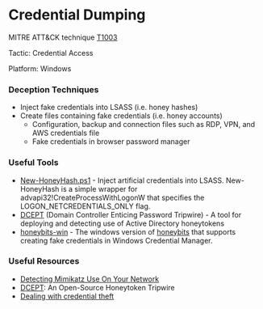 # Credential Dumping

MITRE ATT&CK technique [T1003](https://attack.mitre.org/wiki/Technique/T1003)

Tactic: Credential Access

Platform: Windows

### Deception Techniques
* Inject fake credentials into LSASS (i.e. honey hashes)
* Create files containing fake credentials (i.e. honey accounts)
  * Configuration, backup and connection files such as RDP, VPN, and AWS credentials file
  * Fake credentials in browser password manager

### Useful Tools
* [New-HoneyHash.ps1](https://github.com/EmpireProject/Empire/blob/master/data/module_source/management/New-HoneyHash.ps1) - Inject artificial credentials into LSASS. New-HoneyHash is a simple wrapper for advapi32!CreateProcessWithLogonW that specifies the LOGON_NETCREDENTIALS_ONLY flag.
* [DCEPT](https://github.com/secureworks/dcept) (Domain Controller Enticing Password Tripwire) - A tool for deploying and detecting use of Active Directory honeytokens
* [honeybits-win](https://github.com/0x4D31/honeybits-win) - The windows version of [honeybits](https://github.com/0x4D31/honeybits) that supports creating fake credentials in Windows Credential Manager.

### Useful Resources
* [Detecting Mimikatz Use On Your Network](https://isc.sans.edu/forums/diary/Detecting+Mimikatz+Use+On+Your+Network/19311/)
* [DCEPT](https://www.secureworks.com/blog/dcept): An Open-Source Honeytoken Tripwire
* [Dealing with credential theft](https://dfirblog.wordpress.com/2015/11/24/protecting-windows-networks-dealing-with-credential-theft/)